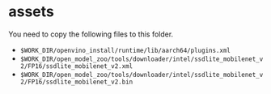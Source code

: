 # assets

You need to copy the following files to this folder.

- `$WORK_DIR/openvino_install/runtime/lib/aarch64/plugins.xml`
- `$WORK_DIR/open_model_zoo/tools/downloader/intel/ssdlite_mobilenet_v2/FP16/ssdlite_mobilenet_v2.xml`
- `$WORK_DIR/open_model_zoo/tools/downloader/intel/ssdlite_mobilenet_v2/FP16/ssdlite_mobilenet_v2.bin`